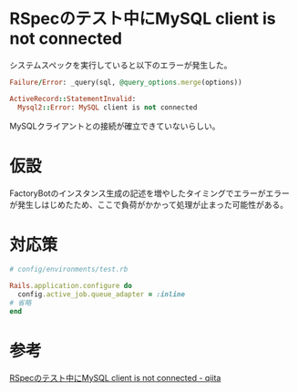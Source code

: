 # RSpecのテスト中にMySQL client is not connected

システムスペックを実行していると以下のエラーが発生した。

```ruby
Failure/Error: _query(sql, @query_options.merge(options))

ActiveRecord::StatementInvalid:
  Mysql2::Error: MySQL client is not connected
```

MySQLクライアントとの接続が確立できていないらしい。  

# 仮設

FactoryBotのインスタンス生成の記述を増やしたタイミングでエラーがエラーが発生しはじめたため、ここで負荷がかかって処理が止まった可能性がある。

# 対応策

```ruby
# config/environments/test.rb

Rails.application.configure do
  config.active_job.queue_adapter = :inline
# 省略
end
```

# 参考

[RSpecのテスト中にMySQL client is not connected - qiita](https://qiita.com/shun915a/items/e18f538be6221f929876)